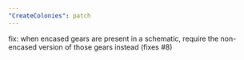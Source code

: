 ```yaml
---
"CreateColonies": patch
---
```


fix: when encased gears are present in a schematic, require the non-encased version of those gears instead (fixes #8)
